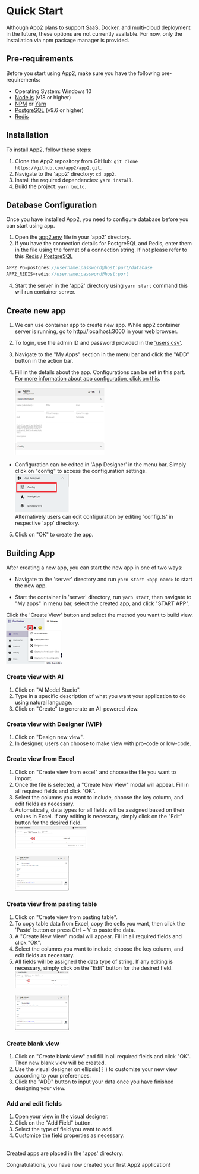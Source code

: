 # Quick Start

Although App2 plans to support SaaS, Docker, and multi-cloud deployment in the future, these options are not currently available. For now, only the installation via npm package manager is provided.

## Pre-requirements

Before you start using App2, make sure you have the following pre-requirements:

- Operating System: Windows 10
- [Node.js](https://nodejs.org/en/) (v18 or higher)
- [NPM](https://www.npmjs.com/package/npm) or [Yarn](https://yarnpkg.com/getting-started/install)
- [PostgreSQL](https://www.postgresql.org/download/) (v9.6 or higher)
- [Redis](https://redis.io/download/)

## Installation

To install App2, follow these steps:

1. Clone the App2 repository from GitHub: `git clone https://github.com/app2/app2.git`.
2. Navigate to the 'app2' directory: `cd app2`.
3. Install the required dependencies: `yarn install`.
4. Build the project: `yarn build`.

## Database Configuration

Once you have installed App2, you need to configure database before you can start using app.

1. Open the [app2.env](../app2.env) file in your 'app2' directory.
2. If you have the connection details for PostgreSQL and Redis, enter them in the file using the format of a connection string. If not please refer to this [Redis](https://redis.io/docs/getting-started/) / [PostgreSQL](https://www.postgresqltutorial.com/postgresql-getting-started/connect-to-postgresql-database/)

```js
APP2_PG=postgres://username:password@host:port/database
APP2_REDIS=redis://username:password@host:port
```

4. Start the server in the 'app2' directory using `yarn start` command this will run container server.

## Create new app

1. We can use container app to create new app. While app2 container server is running, go to http://localhost:3000 in your web browser.

2. To login, use the admin ID and password provided in the ['users.csv'](../common/csv/users.csv).

3. Navigate to the "My Apps" section in the menu bar and click the "ADD" button in the action bar.

4. Fill in the details about the app. Configurations can be set in this part.
   <br>[For more information about app configuration, click on this]().</br>
   <br><img src="./assets/createAppsDetail.png" alt="createAppsDetail" width="50%" height="20%"><br>

- Configuration can be edited in 'App Designer' in the menu bar. Simply click on "config" to access the configuration settings.
  <br><img src="./assets/AppDesignerConfig.png" alt="appDesigner" width="30%" height="10%"><br>Alternatively
  users can edit configuration by editing 'config.ts' in respective 'app' directory.

5. Click on "OK" to create the app.

## Building App

After creating a new app, you can start the new app in one of two ways:

- Navigate to the 'server' directory and run `yarn start <app name>` to start the new app.

- Start the container in 'server' directory, run `yarn start`, then navigate to "My apps" in menu bar, select the created app, and click "START APP".

Click the 'Create View' button and select the method you want to build view.
<br><img src="./assets/createView.png" alt="createView" width="30%" height="10%"><br>

### Create view with AI

1. Click on "AI Model Studio".
2. Type in a specific description of what you want your application to do using natural language.
3. Click on "Create" to generate an AI-powered view.

### Create view with Designer (WIP)

1. Click on "Design new view".
2. In designer, users can choose to make view with pro-code or low-code.

### Create view from Excel

1. Click on "Create view from excel" and choose the file you want to import.
2. Once the file is selected, a "Create New View" modal will appear. Fill in all required fields and click "OK".
3. Select the columns you want to include, choose the key column, and edit fields as necessary.
4. Automatically, data types for all fields will be assigned based on their values in Excel. If any editing is necessary, simply click on the "Edit" button for the desired field.
   <br><img src="./assets/createViewWithExcel.png" alt="ViewWithExcel" width="40%" height="20%"><br>
   <br><img src="./assets/editField.png" alt="editField" width="30%" height="10%"><br>

### Create view from pasting table

1. Click on "Create view from pasting table".
2. To copy table data from Excel, copy the cells you want, then click the 'Paste' button or press Ctrl + V to paste the data.
3. A "Create New View" modal will appear. Fill in all required fields and click "OK".
4. Select the columns you want to include, choose the key column, and edit fields as necessary.
5. All fields will be assigned the data type of string. If any editing is necessary, simply click on the "Edit" button for the desired field.
   <br><img src="./assets/createViewWithExcel.png" alt="ViewWithExcel" width="30%" height="20%"><br>
   <br><img src="./assets/editField.png" alt="editField" width="30%" height="10%"><br>

### Create blank view

1. Click on "Create blank view" and fill in all required fields and click "OK". Then new blank view will be created.
2. Use the visual designer on ellipsis(⋮) to customize your new view according to your preferences.
3. Click the "ADD" button to input your data once you have finished designing your view.

### Add and edit fields

1. Open your view in the visual designer.
2. Click on the "Add Field" button.
3. Select the type of field you want to add.
4. Customize the field properties as necessary.

<br>Created apps are placed in the ['apps'](../apps/) directory.</br>

Congratulations, you have now created your first App2 application!
